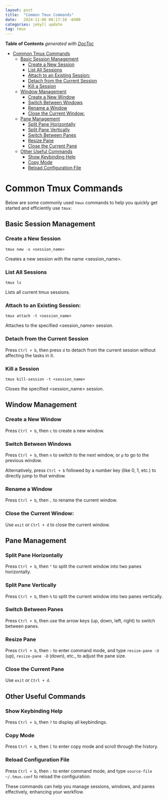 ```yaml
---
layout: post
title:  "Common Tmux Commands"
date:   2024-11-06 08:17:10 -0400
categories: jekyll update
tag: tmux
---
```


<!-- START doctoc generated TOC please keep comment here to allow auto update -->
<!-- DON'T EDIT THIS SECTION, INSTEAD RE-RUN doctoc TO UPDATE -->
**Table of Contents**  *generated with [DocToc](https://github.com/thlorenz/doctoc)*

- [Common Tmux Commands](#common-tmux-commands)
  - [Basic Session Management](#basic-session-management)
    - [Create a New Session](#create-a-new-session)
    - [List All Sessions](#list-all-sessions)
    - [Attach to an Existing Session:](#attach-to-an-existing-session)
    - [Detach from the Current Session](#detach-from-the-current-session)
    - [Kill a Session](#kill-a-session)
  - [Window Management](#window-management)
    - [Create a New Window](#create-a-new-window)
    - [Switch Between Windows](#switch-between-windows)
    - [Rename a Window](#rename-a-window)
    - [Close the Current Window:](#close-the-current-window)
  - [Pane Management](#pane-management)
    - [Split Pane Horizontally](#split-pane-horizontally)
    - [Split Pane Vertically](#split-pane-vertically)
    - [Switch Between Panes](#switch-between-panes)
    - [Resize Pane](#resize-pane)
    - [Close the Current Pane](#close-the-current-pane)
  - [Other Useful Commands](#other-useful-commands)
    - [Show Keybinding Help](#show-keybinding-help)
    - [Copy Mode](#copy-mode)
    - [Reload Configuration File](#reload-configuration-file)

<!-- END doctoc generated TOC please keep comment here to allow auto update -->

# Common Tmux Commands

Below are some commonly used `tmux` commands to help you quickly get started and efficiently use `tmux`:

## Basic Session Management

### Create a New Session

```
tmux new -s <session_name>
```

Creates a new session with the name <session_name>.

### List All Sessions

```
tmux ls
```

Lists all current tmux sessions.

### Attach to an Existing Session:

```
tmux attach -t <session_name>
```

Attaches to the specified <session_name> session.

### Detach from the Current Session

Press `Ctrl + b`, then press `d` to detach from the current session without affecting the tasks in it.

### Kill a Session

```
tmux kill-session -t <session_name>
```

Closes the specified <session_name> session.

## Window Management

### Create a New Window

Press `Ctrl + b`, then `c` to create a new window.

### Switch Between Windows

Press `Ctrl + b`, then `n` to switch to the next window, or `p` to go to the previous window.

Alternatively, press `Ctrl + b` followed by a number key (like 0, 1, etc.) to directly jump to that window.

### Rename a Window

Press `Ctrl + b`, then `,` to rename the current window.

### Close the Current Window:

Use `exit` or `Ctrl + d` to close the current window.

## Pane Management

### Split Pane Horizontally

Press `Ctrl + b`, then `"` to split the current window into two panes horizontally.

### Split Pane Vertically

Press `Ctrl + b`, then `%` to split the current window into two panes vertically.

### Switch Between Panes

Press `Ctrl + b`, then use the arrow keys (up, down, left, right) to switch between panes.

### Resize Pane

Press `Ctrl + b`, then `:` to enter command mode, and type `resize-pane -U` (up), `resize-pane -D` (down), etc., to adjust the pane size.

### Close the Current Pane

Use `exit` or `Ctrl + d`.

## Other Useful Commands

### Show Keybinding Help

Press `Ctrl + b`, then `?` to display all keybindings.

### Copy Mode

Press `Ctrl + b`, then `[` to enter copy mode and scroll through the history.

### Reload Configuration File

Press `Ctrl + b`, then `:` to enter command mode, and type `source-file ~/.tmux.conf` to reload the configuration.

These commands can help you manage sessions, windows, and panes effectively, enhancing your workflow.